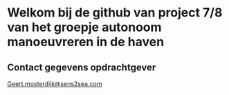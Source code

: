 # Welkom bij de github van project 7/8 van het groepje autonoom manoeuvreren in de haven

## Contact gegevens opdrachtgever
Geert.mosterdijk@sens2sea.com

